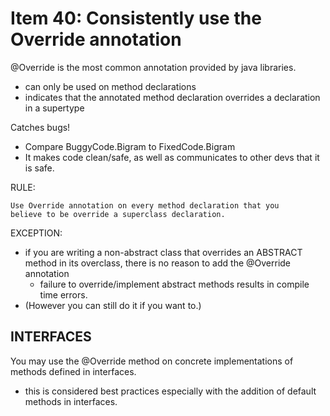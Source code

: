 # Item 40: Consistently use the Override annotation

@Override is the most common annotation provided by java libraries. 
- can only be used on method declarations
- indicates that the annotated method declaration overrides a
declaration in a supertype

Catches bugs!
- Compare BuggyCode.Bigram to FixedCode.Bigram
- It makes code clean/safe, as well as communicates to other devs that 
it is safe. 

RULE:

    Use Override annotation on every method declaration that you 
    believe to be override a superclass declaration. 
    
EXCEPTION:
- if you are writing a non-abstract class that overrides an ABSTRACT
method in its overclass, there is no reason to add the @Override
annotation
    - failure to override/implement abstract methods results in 
    compile time errors. 
- (However you can still do it if you want to.)

## INTERFACES
You may use the @Override method on concrete implementations of methods
defined in interfaces. 
- this is considered best practices especially with the addition of
default methods in interfaces.

